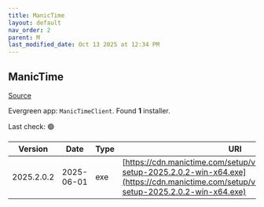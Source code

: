 ```yaml
---
title: ManicTime
layout: default
nav_order: 2
parent: M
last_modified_date: Oct 13 2025 at 12:34 PM
---
```


## ManicTime

[Source](https://www.manictime.com/download/windows)

Evergreen app: `ManicTimeClient`. Found **1** installer.

Last check: 🟢

| Version    | Date       | Type | URI                                                                                                                                                                      |
| ---------- | ---------- | ---- | ------------------------------------------------------------------------------------------------------------------------------------------------------------------------ |
| 2025.2.0.2 | 2025-06-01 | exe  | [https://cdn.manictime.com/setup/v2025_2_0_2/manictime-setup-2025.2.0.2-win-x64.exe](https://cdn.manictime.com/setup/v2025_2_0_2/manictime-setup-2025.2.0.2-win-x64.exe) |
